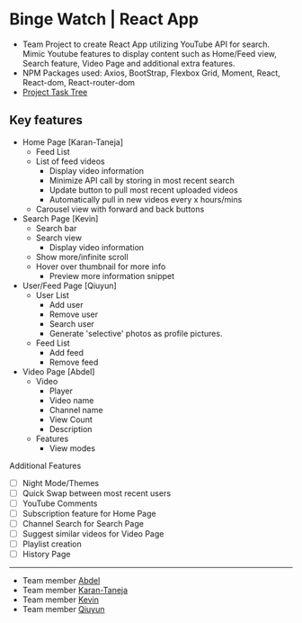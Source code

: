 # Binge Watch | React App
- Team Project to create React App utilizing YouTube API for search. Mimic Youtube features to display content such as Home/Feed view, Search feature, Video Page and additional extra features. 
- NPM Packages used: Axios, BootStrap, Flexbox Grid, Moment, React, React-dom, React-router-dom
- [Project Task Tree](https://github.com/Knkjett/OurTube/projects/1)

## Key features
- Home Page [Karan-Taneja]
  * Feed List
  * List of feed videos
    - Display video information
    - Minimize API call by storing in most recent search
    - Update button to pull most recent uploaded videos
    - Automatically pull in new videos every x hours/mins
   - Carousel view with forward and back buttons
- Search Page [Kevin]
  * Search bar
  * Search view
    - Display video information
  * Show more/infinite scroll
  * Hover over thumbnail for more info
    - Preview more information snippet
- User/Feed Page [Qiuyun]
  * User List
    - Add user
    - Remove user
    - Search user
    - Generate 'selective' photos as profile pictures.
  * Feed List
    - Add feed
    - Remove feed
- Video Page  [Abdel]
  * Video
    - Player
    - Video name
    - Channel name
    - View Count
    - Description
  * Features
    - View modes
    
Additional Features
 - [ ] Night Mode/Themes
 - [ ] Quick Swap between most recent users
 - [ ] YouTube Comments
 - [ ] Subscription feature for Home Page
 - [ ] Channel Search for Search Page
 - [ ] Suggest similar videos for Video Page
 - [ ] Playlist creation
 - [ ] History Page
---
- Team member [Abdel](https://github.com/AbdelOufkir1)
- Team member [Karan-Taneja](https://github.com/Karan-Taneja)
- Team member [Kevin](https://github.com/Knkjett)
- Team member [Qiuyun](https://github.com/qiuyunchen)

